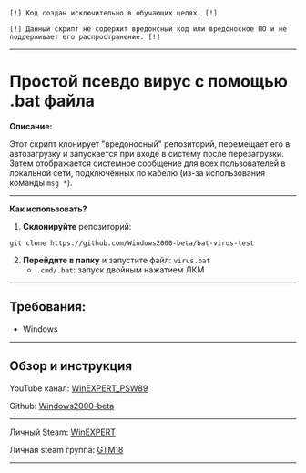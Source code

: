`[!] Код создан исключительно в обучающих целях. [!]`

`[!] Данный скрипт не содержит вредонсный код или вредоносное ПО и не поддерживает его распространение. [!]`

---
# Простой псевдо вирус с помощью .bat файла

**Описание:**

Этот скрипт клонирует "вредоносный" репозиторий, перемещает его в автозагрузку и запускается при входе в систему после перезагрузки. Затем отображается системное сообщение для всех пользователей в локальной сети, подключённых по кабелю (из-за использования команды `msg *`).

<hr>
<b>Как использовать?</b>

1. **Склонируйте** репозиторий:
    
```
git clone https://github.com/Windows2000-beta/bat-virus-test
```
    
2. **Перейдите в папку** и запустите файл: `virus.bat`
    - `.cmd/.bat`: запуск двойным нажатием ЛКМ
---
##  **Требования:**

- Windows
<hr>

## **Обзор и инструкция**
YouTube канал: [WinEXPERT_PSW89](https://www.youtube.com/@WinEXPERT_PSW89)

Github: [Windows2000-beta](https://github.com/Windows2000-beta)
<hr>
Личный Steam: <a href="https://steamcommunity.com/id/WinEXPERT_GTM18">WinEXPERT</a>

Личная steam группа: [GTM18](https://steamcommunity.com/groups/GTM18)


---
